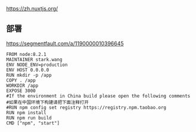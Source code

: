 https://zh.nuxtjs.org/


## 部署
https://segmentfault.com/a/1190000010396645

```
FROM node:8.2.1
MAINTAINER stark.wang
ENV NODE_ENV=production
ENV HOST 0.0.0.0
RUN mkdir -p /app
COPY . /app
WORKDIR /app
EXPOSE 3000
#If the environment in China build please open the following comments
#如果在中国环境下构建请把下面注释打开
#RUN npm config set registry https://registry.npm.taobao.org
RUN npm install
RUN npm run build
CMD ["npm", "start"]
```